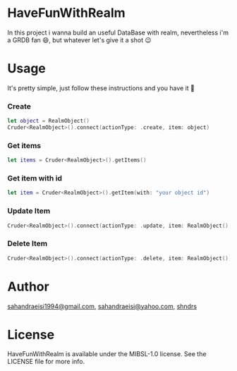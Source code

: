 # HaveFunWithRealm
In this project i wanna build an useful DataBase with realm, nevertheless i'm a GRDB fan 😄, but whatever let's give it a shot 😉
# Usage
It's pretty simple, just follow these instructions and you have it 🙂
### Create
```Swift
let object = RealmObject()
Cruder<RealmObject>().connect(actionType: .create, item: object)
```
### Get items
```Swift     
let items = Cruder<RealmObject>().getItems()
```
### Get item with id
```Swift
let item = Cruder<RealmObject>().getItem(with: "your object id")
```
### Update Item
```Swift
Cruder<RealmObject>().connect(actionType: .update, item: RealmObject(), newItem: AnotherRealmObject()) { (success, error) in }
```
### Delete Item
```Swift
Cruder<RealmObject>().connect(actionType: .delete, item: RealmObject()) { (success, error) in }
```

Author
=======
sahandraeisi1994@gmail.com, sahandraeisi@yahoo.com, [shndrs](https://linkedin.com/in/shndrs)

License
=======
HaveFunWithRealm is available under the MIBSL-1.0 license. See the LICENSE file for more info.
